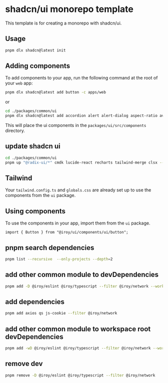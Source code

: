 # shadcn/ui monorepo template

This template is for creating a monorepo with shadcn/ui.

## Usage

```bash
pnpm dlx shadcn@latest init
```

## Adding components

To add components to your app, run the following command at the root of your `web` app:

```bash
pnpm dlx shadcn@latest add button -c apps/web
```

or

```bash
cd ./packages/common/ui
pnpm dlx shadcn@latest add accordion alert alert-dialog aspect-ratio avatar badge breadcrumb button calendar card carousel chart checkbox collapsible command context-menu table dialog drawer dropdown-menu form hover-card input input-otp label menubar navigation-menu pagination popover progress radio-group resizable scroll-area select separator sheet sidebar skeleton slider sonner switch table tabs textarea toast toggle toggle-group tooltip
```

This will place the ui components in the `packages/ui/src/components` directory.

## update shadcn ui

```bash
cd ./packages/common/ui
pnpm up "@radix-ui/*" cmdk lucide-react recharts tailwind-merge clsx --latest
```

## Tailwind

Your `tailwind.config.ts` and `globals.css` are already set up to use the components from the `ui` package.

## Using components

To use the components in your app, import them from the `ui` package.

```tsx
import { Button } from "@iroy/ui/components/ui/button";
```

## pnpm search dependencies

```zsh
pnpm list --recursive  --only-projects --depth=2
```

## add other common module to devDependencies

```zsh
pnpm add -D @iroy/eslint @iroy/typescript --filter @iroy/network --workspace
```

## add dependencies

```zsh
pnpm add axios qs js-cookie --filter @iroy/network
```

## add other common module to workspace root devDependencies

```zsh
pnpm add -wD @iroy/eslint @iroy/typescript --filter @iroy/network --workspace
```

## remove dev

```zsh
pnpm remove -D @iroy/eslint @iroy/typescript --filter @iroy/network
```
